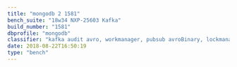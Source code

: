 ```yaml
---
title: "mongodb 2 1581"
bench_suite: "18w34 NXP-25603 Kafka"
build_number: "1581"
dbprofile: "mongodb"
classifier: "kafka audit avro, workmanager, pubsub avroBinary, lockmanager and kvstore"
date: 2018-08-22T16:50:19
type: "bench"
---
```

